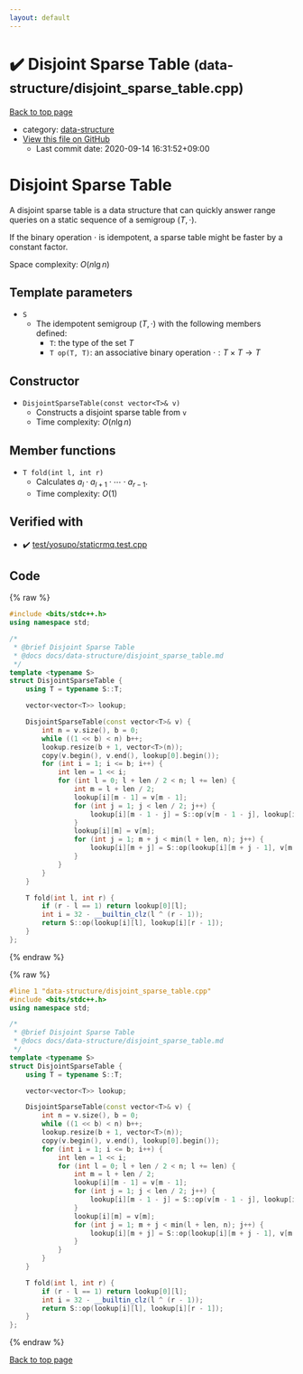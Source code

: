 ```yaml
---
layout: default
---
```


<!-- mathjax config similar to math.stackexchange -->
<script type="text/javascript" async
  src="https://cdnjs.cloudflare.com/ajax/libs/mathjax/2.7.5/MathJax.js?config=TeX-MML-AM_CHTML">
</script>
<script type="text/x-mathjax-config">
  MathJax.Hub.Config({
    TeX: { equationNumbers: { autoNumber: "AMS" }},
    tex2jax: {
      inlineMath: [ ['$','$'] ],
      processEscapes: true
    },
    "HTML-CSS": { matchFontHeight: false },
    displayAlign: "left",
    displayIndent: "2em"
  });
</script>

<script type="text/javascript" src="https://cdnjs.cloudflare.com/ajax/libs/jquery/3.4.1/jquery.min.js"></script>
<script src="https://cdn.jsdelivr.net/npm/jquery-balloon-js@1.1.2/jquery.balloon.min.js" integrity="sha256-ZEYs9VrgAeNuPvs15E39OsyOJaIkXEEt10fzxJ20+2I=" crossorigin="anonymous"></script>
<script type="text/javascript" src="../../assets/js/copy-button.js"></script>
<link rel="stylesheet" href="../../assets/css/copy-button.css" />


# :heavy_check_mark: Disjoint Sparse Table <small>(data-structure/disjoint_sparse_table.cpp)</small>

<a href="../../index.html">Back to top page</a>

* category: <a href="../../index.html#36397fe12f935090ad150c6ce0c258d4">data-structure</a>
* <a href="{{ site.github.repository_url }}/blob/master/data-structure/disjoint_sparse_table.cpp">View this file on GitHub</a>
    - Last commit date: 2020-09-14 16:31:52+09:00




# Disjoint Sparse Table

A disjoint sparse table is a data structure that can quickly answer range queries on a static sequence of a semigroup $(T, \cdot)$.

If the binary operation $\cdot$ is idempotent, a sparse table might be faster by a constant factor.

Space complexity: $O(n \lg n)$

## Template parameters

- `S`
    - The idempotent semigroup $(T, \cdot)$ with the following members defined:
        - `T`: the type of the set $T$
        - `T op(T, T)`: an associative binary operation $\cdot: T \times T \rightarrow T$

## Constructor

- `DisjointSparseTable(const vector<T>& v)`
    - Constructs a disjoint sparse table from `v`
    - Time complexity: $O(n \lg n)$

## Member functions

- `T fold(int l, int r)`
    - Calculates $a_l \cdot a_{l+1} \cdot \cdots \cdot a_{r-1}$.
    - Time complexity: $O(1)$

## Verified with

* :heavy_check_mark: <a href="../../verify/test/yosupo/staticrmq.test.cpp.html">test/yosupo/staticrmq.test.cpp</a>


## Code

<a id="unbundled"></a>
{% raw %}
```cpp
#include <bits/stdc++.h>
using namespace std;

/*
 * @brief Disjoint Sparse Table
 * @docs docs/data-structure/disjoint_sparse_table.md
 */
template <typename S>
struct DisjointSparseTable {
    using T = typename S::T;

    vector<vector<T>> lookup;

    DisjointSparseTable(const vector<T>& v) {
        int n = v.size(), b = 0;
        while ((1 << b) < n) b++;
        lookup.resize(b + 1, vector<T>(n));
        copy(v.begin(), v.end(), lookup[0].begin());
        for (int i = 1; i <= b; i++) {
            int len = 1 << i;
            for (int l = 0; l + len / 2 < n; l += len) {
                int m = l + len / 2;
                lookup[i][m - 1] = v[m - 1];
                for (int j = 1; j < len / 2; j++) {
                    lookup[i][m - 1 - j] = S::op(v[m - 1 - j], lookup[i][m - j]);
                }
                lookup[i][m] = v[m];
                for (int j = 1; m + j < min(l + len, n); j++) {
                    lookup[i][m + j] = S::op(lookup[i][m + j - 1], v[m + j]);
                }
            }
        }
    }

    T fold(int l, int r) {
        if (r - l == 1) return lookup[0][l];
        int i = 32 - __builtin_clz(l ^ (r - 1));
        return S::op(lookup[i][l], lookup[i][r - 1]);
    }
};
```
{% endraw %}

<a id="bundled"></a>
{% raw %}
```cpp
#line 1 "data-structure/disjoint_sparse_table.cpp"
#include <bits/stdc++.h>
using namespace std;

/*
 * @brief Disjoint Sparse Table
 * @docs docs/data-structure/disjoint_sparse_table.md
 */
template <typename S>
struct DisjointSparseTable {
    using T = typename S::T;

    vector<vector<T>> lookup;

    DisjointSparseTable(const vector<T>& v) {
        int n = v.size(), b = 0;
        while ((1 << b) < n) b++;
        lookup.resize(b + 1, vector<T>(n));
        copy(v.begin(), v.end(), lookup[0].begin());
        for (int i = 1; i <= b; i++) {
            int len = 1 << i;
            for (int l = 0; l + len / 2 < n; l += len) {
                int m = l + len / 2;
                lookup[i][m - 1] = v[m - 1];
                for (int j = 1; j < len / 2; j++) {
                    lookup[i][m - 1 - j] = S::op(v[m - 1 - j], lookup[i][m - j]);
                }
                lookup[i][m] = v[m];
                for (int j = 1; m + j < min(l + len, n); j++) {
                    lookup[i][m + j] = S::op(lookup[i][m + j - 1], v[m + j]);
                }
            }
        }
    }

    T fold(int l, int r) {
        if (r - l == 1) return lookup[0][l];
        int i = 32 - __builtin_clz(l ^ (r - 1));
        return S::op(lookup[i][l], lookup[i][r - 1]);
    }
};

```
{% endraw %}

<a href="../../index.html">Back to top page</a>

